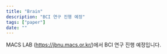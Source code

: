 ```yaml
---
title: "Brain"
description: "BCI 연구 진행 예정"
tags: ["paper"]
date: ""
---
```


MACS LAB (https://jbnu.macs.or.kr/)에서 BCI 연구 진행 예정입니다.